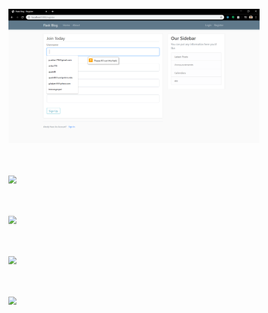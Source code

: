 <p><img src="https://github.com/ankur715/GUI/blob/master/Flask/3.%20forms_and_validation/imgs/empty%20recommendation.png"></p>
<br/><br/>
<p><img src="https://github.com/ankur715/GUI/blob/master/Flask/3.%20forms_and_validation/imgs/register.png"></p>
<br/><br/>
<p><img src="https://github.com/ankur715/GUI/blob/master/Flask/3.%20forms_and_validation/imgs/registered.png"></p>
<br/><br/>
<p><img src="https://github.com/ankur715/GUI/blob/master/Flask/3.%20forms_and_validation/imgs/login.png"></p>
<br/><br/>
<p><img src="https://github.com/ankur715/GUI/blob/master/Flask/3.%20forms_and_validation/imgs/loggedin.png"></p>

